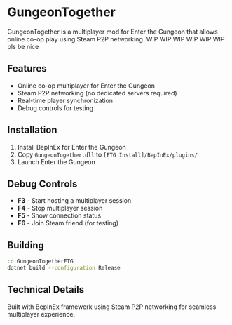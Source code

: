 # GungeonTogether

GungeonTogether is a multiplayer mod for Enter the Gungeon that allows online co-op play using Steam P2P networking.
WIP WIP WIP WIP WIP WIP pls be nice


## Features
- Online co-op multiplayer for Enter the Gungeon
- Steam P2P networking (no dedicated servers required)
- Real-time player synchronization
- Debug controls for testing

## Installation
1. Install BepInEx for Enter the Gungeon
2. Copy `GungeonTogether.dll` to `[ETG Install]/BepInEx/plugins/`
3. Launch Enter the Gungeon

## Debug Controls
- **F3** - Start hosting a multiplayer session
- **F4** - Stop multiplayer session
- **F5** - Show connection status
- **F6** - Join Steam friend (for testing)

## Building
```bash
cd GungeonTogetherETG
dotnet build --configuration Release
```

## Technical Details
Built with BepInEx framework using Steam P2P networking for seamless multiplayer experience.
